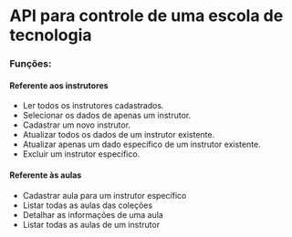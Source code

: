 <h1>API para controle de uma escola de tecnologia</h1>

<h3>Funções:</h3>

<h4>Referente aos instrutores</h4>
<ul>
  <li>Ler todos os instrutores cadastrados.</li>
  <li>Selecionar os dados de apenas um instrutor.</li>
  <li>Cadastrar um novo instrutor.</li>
  <li>Atualizar todos os dados de um instrutor existente.</li>
  <li>Atualizar apenas um dado específico de um instrutor existente.</li>
  <li>Excluir um instrutor específico.
</ul> 

<h4>Referente às aulas</h4>
<ul>
  <li>Cadastrar aula para um instrutor específico</li>
  <li>Listar todas as aulas das coleções</li>
  <li>Detalhar as informações de uma aula</li>
  <li>Listar todas as aulas de um instrutor</li>
</ul>